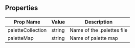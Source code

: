 ## Properties

| Prop Name | Value | Description |
| --------------------- | ------ | ------------------- |
| paletteCollection | string | Name of the .palettes file |
| paletteMap | string | Name of palette map |
